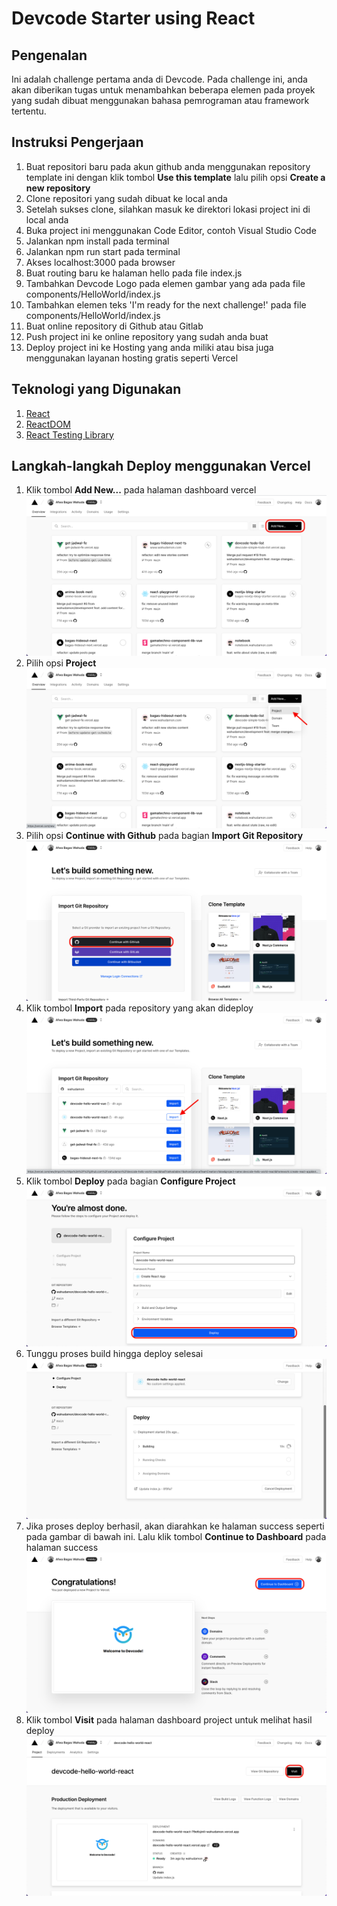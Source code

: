 # Devcode Starter using React

## Pengenalan

Ini adalah challenge pertama anda di Devcode. Pada challenge ini, anda akan diberikan tugas untuk menambahkan beberapa elemen pada proyek yang sudah dibuat menggunakan bahasa pemrograman atau framework tertentu.

## Instruksi Pengerjaan

1. Buat repositori baru pada akun github anda menggunakan repository template ini dengan klik tombol **Use this template** lalu pilih opsi **Create a new repository**
2. Clone repositori yang sudah dibuat ke local anda
3. Setelah sukses clone, silahkan masuk ke direktori lokasi project ini di local anda
4. Buka project ini menggunakan Code Editor, contoh Visual Studio Code
5. Jalankan npm install pada terminal
6. Jalankan npm run start pada terminal
7. Akses localhost:3000 pada browser
8. Buat routing baru ke halaman hello pada file index.js
9. Tambahkan Devcode Logo pada elemen gambar yang ada pada file components/HelloWorld/index.js
10. Tambahkan elemen teks 'I&apos;m ready for the next challenge!' pada file components/HelloWorld/index.js
11. Buat online repository di Github atau Gitlab
12. Push project ini ke online repository yang sudah anda buat
13. Deploy project ini ke Hosting yang anda miliki atau bisa juga menggunakan layanan hosting gratis seperti Vercel

## Teknologi yang Digunakan

1. [React](https://reactjs.org/)
2. [ReactDOM](https://reactjs.org/docs/react-dom.html)
3. [React Testing Library](https://testing-library.com/docs/react-testing-library/intro/)

## Langkah-langkah Deploy menggunakan Vercel

1. Klik tombol **Add New...** pada halaman dashboard vercel
   ![Step 1](deploy-steps/Step-1.png)
2. Pilih opsi **Project**
   ![Step 2](deploy-steps/Step-2.png)
3. Pilih opsi **Continue with Github** pada bagian **Import Git Repository**
   ![Step 3](deploy-steps/Step-3.png)
4. Klik tombol **Import** pada repository yang akan dideploy
   ![Step 4](deploy-steps/Step-4.png)
5. Klik tombol **Deploy** pada bagian **Configure Project**
   ![Step 5](deploy-steps/Step-5.png)
6. Tunggu proses build hingga deploy selesai
   ![Step 6](deploy-steps/Step-6.png)
7. Jika proses deploy berhasil, akan diarahkan ke halaman success seperti pada gambar di bawah ini. Lalu klik tombol **Continue to Dashboard** pada halaman success
   ![Step 7](deploy-steps/Step-7.png)
8. Klik tombol **Visit** pada halaman dashboard project untuk melihat hasil deploy
   ![Step 8](deploy-steps/Step-8.png)
